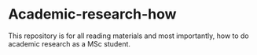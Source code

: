 # Academic-research-how
This repository is for all reading materials and most importantly, how to do academic research as a MSc student.
